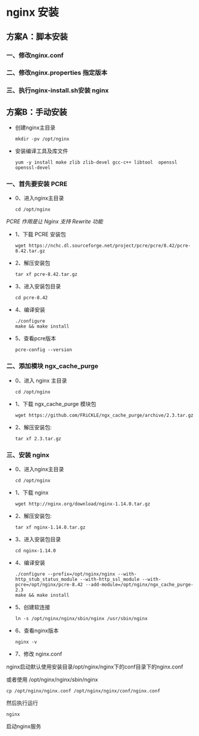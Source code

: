 # nginx 安装

## 方案A：脚本安装

### 一、修改nginx.conf

### 二、修改nginx.properties 指定版本

### 三、执行nginx-install.sh安装 nginx


## 方案B：手动安装

- 创建nginx主目录

      mkdir -pv /opt/nginx



- 安装编译工具及库文件

      yum -y install make zlib zlib-devel gcc-c++ libtool  openssl openssl-devel


### 一、首先要安装 PCRE

- 0、进入nginx主目录

      cd /opt/nginx

*PCRE 作用是让 Nginx 支持 Rewrite 功能*

- 1、下载 PCRE 安装包

      wget https://nchc.dl.sourceforge.net/project/pcre/pcre/8.42/pcre-8.42.tar.gz

- 2、解压安装包

      tar xf pcre-8.42.tar.gz

- 3、进入安装包目录

      cd pcre-8.42

- 4、编译安装 

      ./configure
      make && make install

- 5、查看pcre版本

      pcre-config --version

### 二、添加模块 ngx_cache_purge

* 0、进入 nginx 主目录
     
      cd /opt/nginx

* 1、下载 ngx_cache_purge 模块包
     
      wget https://github.com/FRiCKLE/ngx_cache_purge/archive/2.3.tar.gz

* 2、解压安装包:
     
      tar xf 2.3.tar.gz



### 三、安装 nginx

- 0、进入nginx主目录

      cd /opt/nginx

- 1、下载 nginx

      wget http://nginx.org/download/nginx-1.14.0.tar.gz

- 2、解压安装包:

      tar xf nginx-1.14.0.tar.gz

- 3、进入安装包目录

      cd nginx-1.14.0

- 4、编译安装 

      ./configure --prefix=/opt/nginx/nginx --with-http_stub_status_module --with-http_ssl_module --with-pcre=/opt/nginx/pcre-8.42 --add-module=/opt/nginx/ngx_cache_purge-2.3
      make && make install

- 5、创建软连接

      ln -s /opt/nginx/nginx/sbin/nginx /usr/sbin/nginx

- 6、查看nginx版本

      nginx -v
      
- 7、修改 nginx.conf

nginx启动默认使用安装目录/opt/nginx/nginx下的conf目录下的nginx.conf

或者使用 /opt/nginx/nginx/sbin/nginx
    
    cp /opt/nginx/nginx.conf /opt/nginx/nginx/conf/nginx.conf

然后执行运行
      
    nginx

启动nginx服务
